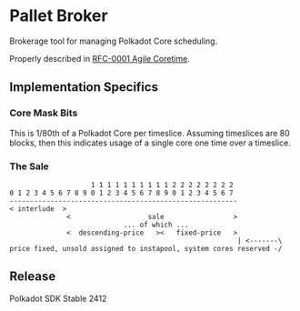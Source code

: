 # Pallet Broker

Brokerage tool for managing Polkadot Core scheduling.

Properly described in [RFC-0001 Agile Coretime](https://github.com/polkadot-fellows/RFCs/blob/main/text/0001-agile-coretime.md).

## Implementation Specifics

### Core Mask Bits

This is 1/80th of a Polkadot Core per timeslice. Assuming timeslices are 80 blocks, then this
indicates usage of a single core one time over a timeslice.

### The Sale

```nocompile
					1 1 1 1 1 1 1 1 1 1 2 2 2 2 2 2 2 2
0 1 2 3 4 5 6 7 8 9 0 1 2 3 4 5 6 7 8 9 0 1 2 3 4 5 6 7
--------------------------------------------------------
< interlude  >
			  <                   sale                 >
							... of which ...
			  <  descending-price   ><   fixed-price   >
														| <-------\
price fixed, unsold assigned to instapool, system cores reserved -/
```


## Release

Polkadot SDK Stable 2412
